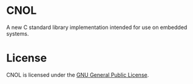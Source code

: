 # CNOL

A new C standard library implementation intended for use on embedded systems.

# License

CNOL is licensed under the [GNU General Public License](LICENSE).

